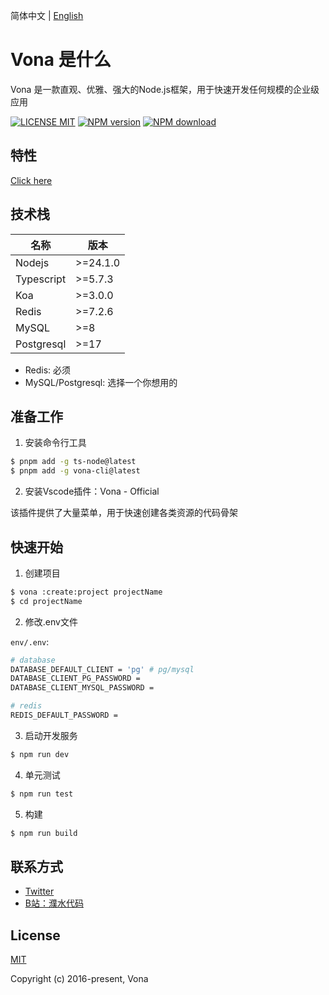 简体中文 | [English](./README.md)

# Vona 是什么

Vona 是一款直观、优雅、强大的Node.js框架，用于快速开发任何规模的企业级应用

[![LICENSE MIT][license-image]][license-url]
[![NPM version][npm-image]][npm-url]
[![NPM download][download-image]][download-url]

[license-image]: https://img.shields.io/badge/license-MIT-blue.svg
[license-url]: https://github.com/vonajs/vona/blob/master/LICENSE
[npm-image]: https://img.shields.io/npm/v/vona.svg?style=flat-square
[npm-url]: https://npmjs.com/package/vona
[download-image]: https://img.shields.io/npm/dm/vona?color=orange&label=npm%20downloads
[download-url]: https://npmjs.com/package/vona

## 特性

[Click here](https://juejin.cn/post/7509709812857110582)

## 技术栈

|名称|版本|
|--|--|
|Nodejs| >=24.1.0 |
|Typescript| >=5.7.3 |
|Koa|>=3.0.0|
|Redis|>=7.2.6|
|MySQL|>=8|
|Postgresql|>=17|

* Redis: 必须
* MySQL/Postgresql: 选择一个你想用的

## 准备工作

1. 安装命令行工具

``` bash
$ pnpm add -g ts-node@latest
$ pnpm add -g vona-cli@latest
```

2. 安装Vscode插件：Vona - Official

该插件提供了大量菜单，用于快速创建各类资源的代码骨架

## 快速开始

1. 创建项目

``` bash
$ vona :create:project projectName
$ cd projectName
```

2. 修改.env文件

`env/.env`:

``` bash
# database
DATABASE_DEFAULT_CLIENT = 'pg' # pg/mysql
DATABASE_CLIENT_PG_PASSWORD =
DATABASE_CLIENT_MYSQL_PASSWORD =

# redis
REDIS_DEFAULT_PASSWORD =
```

3. 启动开发服务

``` bash
$ npm run dev
```

4. 单元测试

``` bash
$ npm run test
```

5. 构建

``` bash
$ npm run build
```

## 联系方式

- [Twitter](https://x.com/zhennann2024)
- [B站：濮水代码](https://space.bilibili.com/454737998)

## License

[MIT](./LICENSE)

Copyright (c) 2016-present, Vona
